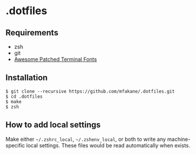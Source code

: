 # .dotfiles

## Requirements
* zsh
* git
* [Awesome Patched Terminal Fonts](https://github.com/gabrielelana/awesome-terminal-fonts/tree/patching-strategy/patched)

## Installation
```
$ git clone --recursive https://github.com/mfakane/.dotfiles.git
$ cd .dotfiles
$ make
$ zsh
```

## How to add local settings
Make either `~/.zshrc_local`, `~/.zshenv_local`, or both to write any machine-specific local settings.
These files would be read automatically when exists.

